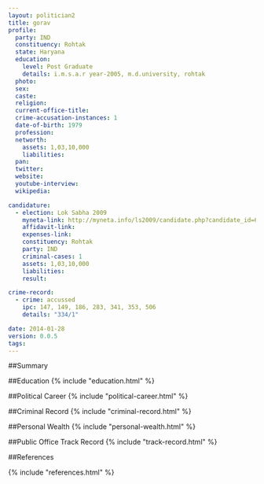 ```yaml
---
layout: politician2
title: gorav
profile: 
  party: IND
  constituency: Rohtak
  state: Haryana
  education: 
    level: Post Graduate
    details: i.m.s.a.r year-2005, m.d.university, rohtak
  photo: 
  sex: 
  caste: 
  religion: 
  current-office-title: 
  crime-accusation-instances: 1
  date-of-birth: 1979
  profession: 
  networth: 
    assets: 1,03,10,000
    liabilities: 
  pan: 
  twitter: 
  website: 
  youtube-interview: 
  wikipedia: 

candidature: 
  - election: Lok Sabha 2009
    myneta-link: http://myneta.info/ls2009/candidate.php?candidate_id=6661
    affidavit-link: 
    expenses-link: 
    constituency: Rohtak 
    party: IND
    criminal-cases: 1
    assets: 1,03,10,000
    liabilities: 
    result:  

crime-record: 
  - crime: accussed
    ipc: 147, 149, 186, 283, 341, 353, 506
    details: "334/1" 

date: 2014-01-28
version: 0.0.5
tags: 
---
```

##Summary


##Education
{% include "education.html" %}


##Political Career
{% include "political-career.html" %}


##Criminal Record
{% include "criminal-record.html" %}


##Personal Wealth
{% include "personal-wealth.html" %}


##Public Office Track Record
{% include "track-record.html" %}


##References


{% include "references.html" %}